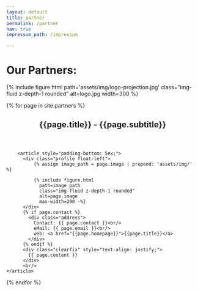 ```yaml
---
layout: default
title: partner
permalink: /partner
nav: true
impressum_path: /impressum

---
```


<h1> Our Partners: </h1>

{% include figure.html
    path='assets/img/logo-projection.jpg'
    class="img-fluid z-depth-1 rounded"
    alt=logo.jpg
    width=300 %}


{% for page in site.partners %}
 <div class="post">
        <header class="post-header">
          <h2 class="post-title">{{page.title}} - {{page.subtitle}}</h2>
        </header>

        <article style="padding-bottom: 5ex;">
          <div class="profile float-left">
              {% assign image_path = page.image | prepend: 'assets/img/' %}

              {% include figure.html
                path=image_path
                class="img-fluid z-depth-1 rounded"
                alt=page.image
                max-width=200 -%}
          </div>
          {% if page.contact %}
            <div class="address">
              Contact: {{ page.contact }}<br/>
              eMail: {{ page.email }}<br/>
              web: <a href="{{page.homepage}}">{{page.title}}</a>
            </div>
          {% endif %}
          <div class="clearfix" style="text-align: justify;">
            {{ page.content }}
          </div>
		  <br/>
	</article>
</div>
{% endfor %}
